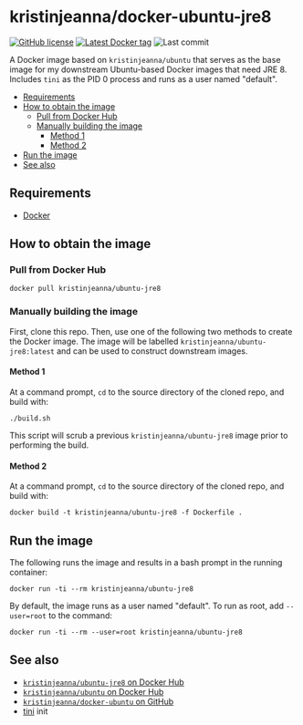 # kristinjeanna/docker-ubuntu-jre8

[![GitHub license](https://img.shields.io/github/license/kristinjeanna/docker-ubuntu-jre8.svg?style=flat)](https://github.com/kristinjeanna/docker-ubuntu-jre8/blob/main/LICENSE) [![Latest Docker tag](https://img.shields.io/docker/v/kristinjeanna/ubuntu-jre8/latest?style=flat)](https://hub.docker.com/repository/docker/kristinjeanna/ubuntu-jre8) ![Last commit](https://img.shields.io/github/last-commit/kristinjeanna/docker-ubuntu-jre8?style=flat)

A Docker image based on `kristinjeanna/ubuntu` that serves as the base image for my downstream Ubuntu-based Docker images that need JRE 8. Includes `tini` as the PID 0 process and runs as a user named "default".

- [Requirements](#requirements)
- [How to obtain the image](#how-to-obtain-the-image)
  - [Pull from Docker Hub](#pull-from-docker-hub)
  - [Manually building the image](#manually-building-the-image)
    - [Method 1](#method-1)
    - [Method 2](#method-2)
- [Run the image](#run-the-image)
- [See also](#see-also)

## Requirements

- [Docker](https://www.docker.com/get-started)

## How to obtain the image

### Pull from Docker Hub

```shell
docker pull kristinjeanna/ubuntu-jre8
```

### Manually building the image

First, clone this repo. Then, use one of the following two methods to create the Docker image. The image will be labelled `kristinjeanna/ubuntu-jre8:latest` and can be used to construct downstream images.

#### Method 1

At a command prompt, `cd` to the source directory of the cloned repo, and build with:

```shell
./build.sh
```

This script will scrub a previous `kristinjeanna/ubuntu-jre8` image prior to performing the build.

#### Method 2

At a command prompt, `cd` to the source directory of the cloned repo, and build with:

```shell
docker build -t kristinjeanna/ubuntu-jre8 -f Dockerfile .
```

## Run the image

The following runs the image and results in a bash prompt in the running container:

```shell
docker run -ti --rm kristinjeanna/ubuntu-jre8
```

By default, the image runs as a user named "default". To run as root, add `--user=root` to the command:

```shell
docker run -ti --rm --user=root kristinjeanna/ubuntu-jre8
```

## See also

- [`kristinjeanna/ubuntu-jre8` on Docker Hub](https://hub.docker.com/repository/docker/kristinjeanna/ubuntu-jre8)
- [`kristinjeanna/ubuntu` on Docker Hub](https://hub.docker.com/repository/docker/kristinjeanna/ubuntu)
- [`kristinjeanna/docker-ubuntu` on GitHub](https://github.com/kristinjeanna/docker-ubuntu)
- [tini](https://github.com/krallin/tini) init
